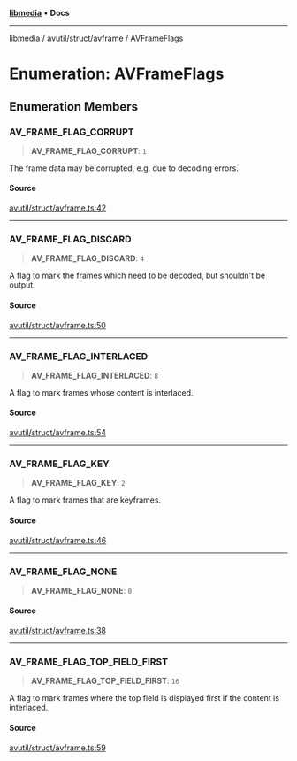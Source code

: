 [**libmedia**](../../../../README.md) • **Docs**

***

[libmedia](../../../../README.md) / [avutil/struct/avframe](../README.md) / AVFrameFlags

# Enumeration: AVFrameFlags

## Enumeration Members

### AV\_FRAME\_FLAG\_CORRUPT

> **AV\_FRAME\_FLAG\_CORRUPT**: `1`

The frame data may be corrupted, e.g. due to decoding errors.

#### Source

[avutil/struct/avframe.ts:42](https://github.com/zhaohappy/libmedia/blob/87bf8029d8be58d5035a3f4dc7037c25d1ac371b/src/avutil/struct/avframe.ts#L42)

***

### AV\_FRAME\_FLAG\_DISCARD

> **AV\_FRAME\_FLAG\_DISCARD**: `4`

A flag to mark the frames which need to be decoded, but shouldn't be output.

#### Source

[avutil/struct/avframe.ts:50](https://github.com/zhaohappy/libmedia/blob/87bf8029d8be58d5035a3f4dc7037c25d1ac371b/src/avutil/struct/avframe.ts#L50)

***

### AV\_FRAME\_FLAG\_INTERLACED

> **AV\_FRAME\_FLAG\_INTERLACED**: `8`

A flag to mark frames whose content is interlaced.

#### Source

[avutil/struct/avframe.ts:54](https://github.com/zhaohappy/libmedia/blob/87bf8029d8be58d5035a3f4dc7037c25d1ac371b/src/avutil/struct/avframe.ts#L54)

***

### AV\_FRAME\_FLAG\_KEY

> **AV\_FRAME\_FLAG\_KEY**: `2`

A flag to mark frames that are keyframes.

#### Source

[avutil/struct/avframe.ts:46](https://github.com/zhaohappy/libmedia/blob/87bf8029d8be58d5035a3f4dc7037c25d1ac371b/src/avutil/struct/avframe.ts#L46)

***

### AV\_FRAME\_FLAG\_NONE

> **AV\_FRAME\_FLAG\_NONE**: `0`

#### Source

[avutil/struct/avframe.ts:38](https://github.com/zhaohappy/libmedia/blob/87bf8029d8be58d5035a3f4dc7037c25d1ac371b/src/avutil/struct/avframe.ts#L38)

***

### AV\_FRAME\_FLAG\_TOP\_FIELD\_FIRST

> **AV\_FRAME\_FLAG\_TOP\_FIELD\_FIRST**: `16`

A flag to mark frames where the top field is displayed first if the content
is interlaced.

#### Source

[avutil/struct/avframe.ts:59](https://github.com/zhaohappy/libmedia/blob/87bf8029d8be58d5035a3f4dc7037c25d1ac371b/src/avutil/struct/avframe.ts#L59)
